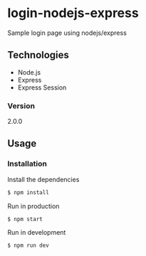 # login-nodejs-express

Sample login page using nodejs/express

## Technologies
* Node.js
* Express
* Express Session

### Version
2.0.0

## Usage


### Installation

Install the dependencies

```sh
$ npm install
```
Run in production

```sh
$ npm start
```
Run in development

```sh
$ npm run dev
```
